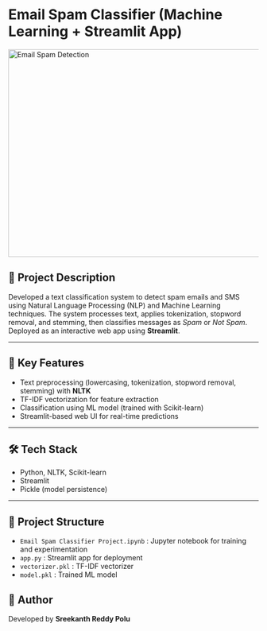 # Email Spam Classifier (Machine Learning + Streamlit App)

<img width="923" height="418" alt="Email Spam Detection" src="https://github.com/user-attachments/assets/4a715ab0-d59b-4163-a631-5feaa356b35d" />

## 📌 Project Description
Developed a text classification system to detect spam emails and SMS using Natural Language Processing (NLP) and Machine Learning techniques. 
The system processes text, applies tokenization, stopword removal, and stemming, then classifies messages as *Spam* or *Not Spam*. 
Deployed as an interactive web app using **Streamlit**.

---

## 🚀 Key Features
- Text preprocessing (lowercasing, tokenization, stopword removal, stemming) with **NLTK**
- TF-IDF vectorization for feature extraction
- Classification using ML model (trained with Scikit-learn)
- Streamlit-based web UI for real-time predictions

---

## 🛠 Tech Stack
- Python, NLTK, Scikit-learn
- Streamlit
- Pickle (model persistence)

---

## 📂 Project Structure
- `Email Spam Classifier Project.ipynb` : Jupyter notebook for training and experimentation
- `app.py` : Streamlit app for deployment
- `vectorizer.pkl` : TF-IDF vectorizer
- `model.pkl` : Trained ML model



## 📧 Author
Developed by **Sreekanth Reddy Polu**
